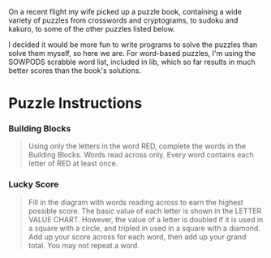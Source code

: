 On a recent flight my wife picked up a puzzle book, containing a wide variety of puzzles from crosswords and cryptograms, to sudoku and kakuro, to some of the other puzzles listed below.

I decided it would be more fun to write programs to solve the puzzles than solve them myself, so here we are.  For word-based puzzles, I'm using the SOWPODS scrabble word list, included in lib, which so far results in much better scores than the book's solutions.

# Puzzle Instructions

### Building Blocks

> Using only the letters in the word RED, complete the words in the Building Blocks. Words read across only. Every word contains each letter of RED at least once.

### Lucky Score

> Fill in the diagram with words reading across to earn the highest possible score. The basic value of each letter is shown in the LETTER VALUE CHART. However, the value of a letter is doubled if it is used in a square with a circle, and tripled in used in a square with a diamond.  Add up your score across for each word, then add up your grand total. You may not repeat a word.
